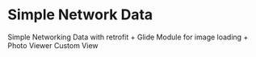 # Simple Network Data
Simple Networking Data with retrofit + Glide Module for image loading + Photo Viewer Custom View

